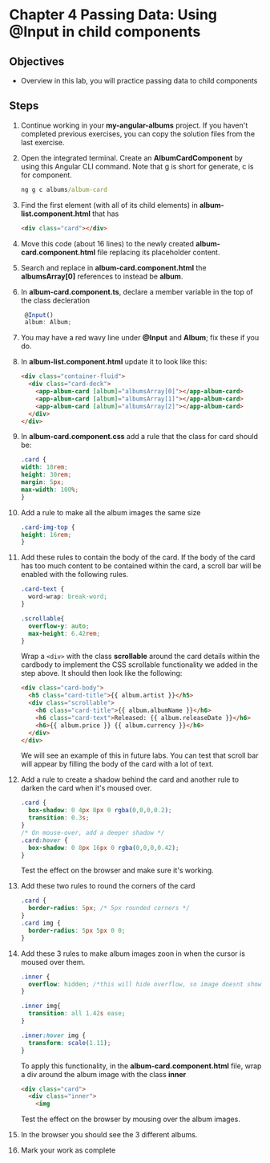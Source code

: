 # Chapter 4 Passing Data: Using @Input in child components

## Objectives

- Overview in this lab, you will practice passing data to child components

## Steps

1. Continue working in your **my-angular-albums** project. If you haven't completed previous exercises, you can copy the solution files from the last exercise.

1. Open the integrated terminal. Create an **AlbumCardComponent** by using this Angular CLI command. Note that g is short for generate, c is for component.

   ```bat 
   ng g c albums/album-card
   ```

1. Find the first element (with all of its child elements) in **album-list.component.html** that has

   ```html
   <div class="card"></div>
   ```

1. Move this code (about 16 lines) to the newly created **album-card.component.html** file replacing its placeholder content.

1. Search and replace in **album-card.component.html** the **albumsArray[0]** references to instead be **album**.

1. In **album-card.component.ts**, declare a member variable in the top of the class decleration

   ```typescript
    @Input()
    album: Album;
   ```

1. You may have a red wavy line under **@Input** and **Album**; fix these if you do.

1. In **album-list.component.html** update it to look like this:

   ```html
   <div class="container-fluid">
     <div class="card-deck">
       <app-album-card [album]="albumsArray[0]"></app-album-card>
       <app-album-card [album]="albumsArray[1]"></app-album-card>
       <app-album-card [album]="albumsArray[2]"></app-album-card>
     </div>
   </div>
   ```

1. In **album-card.component.css** add a rule that the class for card should be:

    ```css
    .card {
    width: 18rem;
    height: 30rem;
    margin: 5px;
    max-width: 100%;
    }
    ```

1. Add a rule to make all the album images the same size

    ```css
    .card-img-top {
    height: 16rem; 
    }
    ```

1. Add these rules to contain the body of the card. If the body of the card has too much content to be contained within the card, a scroll bar will be enabled with the following rules.

    ```css
    .card-text {
      word-wrap: break-word;
    }

    .scrollable{
      overflow-y: auto;
      max-height: 6.42rem;
    }
    ```

    Wrap a `<div>` with the class **scrollable** around the card details within the cardbody to implement the CSS scrollable functionality we added in the step above. It should then look like the following:

    ```html
    <div class="card-body">
      <h5 class="card-title">{{ album.artist }}</h5>
      <div class="scrollable">
        <h6 class="card-title">{{ album.albumName }}</h6>
        <h6 class="card-text">Released: {{ album.releaseDate }}</h6>
        <h6>{{ album.price }} {{ album.currency }}</h6>
      </div>
    </div>
    ```

    We will see an example of this in future labs. You can test that scroll bar will appear by filling the body of the card with a lot of text. 

1. Add a rule to create a shadow behind the card and another rule to darken the card when it's moused over.

    ```css
    .card {
      box-shadow: 0 4px 8px 0 rgba(0,0,0,0.2);
      transition: 0.3s;
    }
    /* On mouse-over, add a deeper shadow */
    .card:hover {
      box-shadow: 0 8px 16px 0 rgba(0,0,0,0.42);
    }
    ```

    Test the effect on the browser and make sure it's working.

1.  Add these two rules to round the corners of the card

    ```css
    .card {
      border-radius: 5px; /* 5px rounded corners */
    }
    .card img {
      border-radius: 5px 5px 0 0;
    }
    ```

1. Add these 3 rules to make album images zoon in when the cursor is moused over them.

    ```css
    .inner {
      overflow: hidden; /*this will hide overflow, so image doesnt show outside of the card as it grows */
    }

    .inner img{
      transition: all 1.42s ease;
    }

    .inner:hover img {
      transform: scale(1.11);
    }
    ```

    To apply this functionality, in the **album-card.component.html** file, wrap a div around the album image with the class **inner**

    ```html
    <div class="card">
      <div class="inner">
        <img
    ```

    Test the effect on the browser by mousing over the album images.

1. In the browser you should see the 3 different albums.

1. Mark your work as complete
